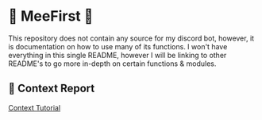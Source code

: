 # 🥇 MeeFirst 🥇

This repository does not contain any source for my discord bot, however, it is documentation on how to use many of its functions.
I won't have everything in this single README, however I will be linking to other README's to go more in-depth on certain functions & modules.

## 🚩 Context Report
[Context Tutorial](contextReport.md)
